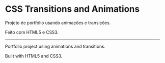 # CSS Transitions and Animations 

Projeto de portfólio usando animações e transições. 

Feito com HTML5 e CSS3.

---------------------------------------------------------------------

Portfolio project using animations and transitions.

Built with HTML5 and CSS3.
